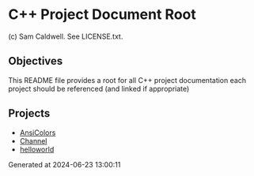 C++ Project Document Root
=========================
(c) Sam Caldwell.  See LICENSE.txt.
## Objectives
  This README file provides a root for all C++ project documentation
  each project should be referenced (and linked if appropriate)
## Projects
* [AnsiColors](common/AnsiColors/README.md)
* [Channel](common/Channel/README.md)
* [helloworld](tools/helloworld/README.md)



Generated at 2024-06-23 13:00:11
